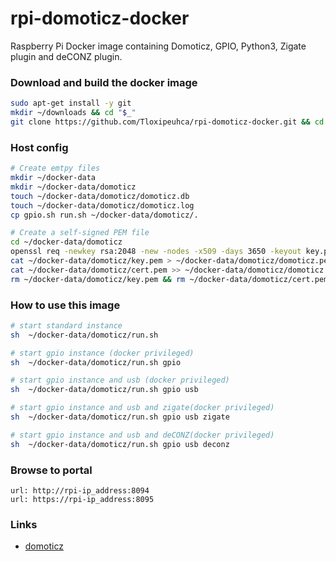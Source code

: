 # rpi-domoticz-docker

Raspberry Pi Docker image containing Domoticz, GPIO, Python3, Zigate plugin and deCONZ plugin.

### Download and build the docker image
```bash
sudo apt-get install -y git
mkdir ~/downloads && cd "$_"
git clone https://github.com/Tloxipeuhca/rpi-domoticz-docker.git && cd $(basename $_ .git) && make build
```

### Host config
```bash
# Create emtpy files
mkdir ~/docker-data
mkdir ~/docker-data/domoticz
touch ~/docker-data/domoticz/domoticz.db
touch ~/docker-data/domoticz/domoticz.log
cp gpio.sh run.sh ~/docker-data/domoticz/.

# Create a self-signed PEM file
cd ~/docker-data/domoticz
openssl req -newkey rsa:2048 -new -nodes -x509 -days 3650 -keyout key.pem -out cert.pem
cat ~/docker-data/domoticz/key.pem > ~/docker-data/domoticz/domoticz.pem
cat ~/docker-data/domoticz/cert.pem >> ~/docker-data/domoticz/domoticz.pem
rm ~/docker-data/domoticz/key.pem && rm ~/docker-data/domoticz/cert.pem
```

### How to use this image
```bash
# start standard instance
sh  ~/docker-data/domoticz/run.sh

# start gpio instance (docker privileged)
sh  ~/docker-data/domoticz/run.sh gpio

# start gpio instance and usb (docker privileged)
sh  ~/docker-data/domoticz/run.sh gpio usb

# start gpio instance and usb and zigate(docker privileged)
sh  ~/docker-data/domoticz/run.sh gpio usb zigate

# start gpio instance and usb and deCONZ(docker privileged)
sh  ~/docker-data/domoticz/run.sh gpio usb deconz
```

### Browse to portal
```
url: http://rpi-ip_address:8094 
url: https://rpi-ip_address:8095
```

### Links
+ [domoticz](http://www.domoticz.com)

